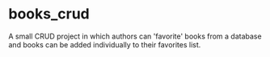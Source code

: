 # books_crud
A small CRUD project in which authors can 'favorite' books from a database and books can be added individually to their favorites list.
